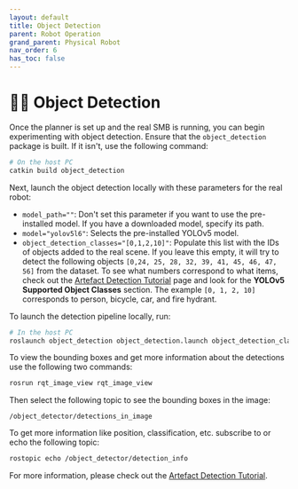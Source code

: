 ```yaml
---
layout: default
title: Object Detection
parent: Robot Operation
grand_parent: Physical Robot
nav_order: 6
has_toc: false
---
```


# 🕵️‍♂️ Object Detection 

Once the planner is set up and the real SMB is running, you can begin experimenting with object detection. Ensure that the `object_detection` package is built. If it isn't, use the following command:

```bash
# On the host PC
catkin build object_detection   
```

Next, launch the object detection locally with these parameters for the real robot:

- `model_path=""`: Don't set this parameter if you want to use the pre-installed model. If you have a downloaded model, specify its path.
- `model="yolov5l6"`: Selects the pre-installed YOLOv5 model.
- `object_detection_classes="[0,1,2,10]"`: Populate this list with the IDs of objects added to the real scene. If you leave this empty, it will try to detect the following objects `[0,24, 25, 28, 32, 39, 41, 45, 46, 47, 56]` from the dataset. To see what numbers correspond to what items, check out the [Artefact Detection Tutorial](../../rss/preparations/artefact_detection_tutorial_preparations.md) page and look for the **YOLOv5 Supported Object Classes** section. The example `[0, 1, 2, 10]` corresponds to person, bicycle, car, and fire hydrant.

To launch the detection pipeline locally, run:

```bash
# In the host PC
roslaunch object_detection object_detection.launch object_detection_classes="[0,1,2,10]"
```

To view the bounding boxes and get more information about the detections use the following two commands:

```bash
rosrun rqt_image_view rqt_image_view
```

Then select the following topic to see the bounding boxes in the image: 

```
/object_detector/detections_in_image
```

To get more information like position, classification, etc. subscribe to or echo the following topic: 

```bash
rostopic echo /object_detector/detection_info
```

For more information, please check out the [Artefact Detection Tutorial](../../rss/preparations/artefact_detection_tutorial_preparations.md).
